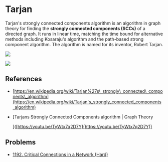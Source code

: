 # Tarjan

Tarjan's strongly connected components algorithm is an algorithm in graph theory for finding the **strongly connected components (SCCs)** of a directed graph. It runs in linear time, matching the time bound for alternative methods including Kosaraju's algorithm and the path-based strong component algorithm. The algorithm is named for its inventor, Robert Tarjan.

![](../../.gitbook/assets/scc.png)

![](../../.gitbook/assets/low-link-value.png)

## References

* [https://en.wikipedia.org/wiki/Tarjan%27s\_strongly\_connected\_components\_algorithm](https://en.wikipedia.org/wiki/Tarjan's_strongly_connected_components_algorithm)
*   \[Tarjans Strongly Connected Components algorithm | Graph Theory

    ]\([https://youtu.be/TyWtx7q2D7Y](https://youtu.be/TyWtx7q2D7Y))

## Problems

* [1192. Critical Connections in a Network (Hard)](https://leetcode.com/problems/critical-connections-in-a-network/)
